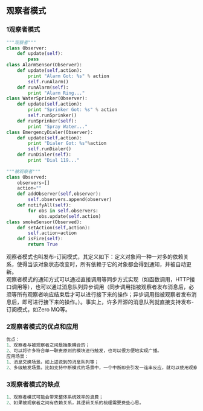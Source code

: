 ## 观察者模式
### 1观察者模式
```python
"""观察者"""
class Observer:
    def update(self):
        pass
class AlarmSensor(Observer):
    def update(self,action):
        print "Alarm Got: %s" % action
        self.runAlarm()
    def runAlarm(self):
        print "Alarm Ring..."
class WaterSprinker(Observer):
    def update(self,action):
        print "Sprinker Got: %s" % action
        self.runSprinker()
    def runSprinker(self):
        print "Spray Water..."
class EmergencyDialer(Observer):
    def update(self,action):
        print "Dialer Got: %s"%action
        self.runDialer()
    def runDialer(self):
        print "Dial 119..."
        
"""被观察者"""
class Observed:
    observers=[]
    action=""
    def addObserver(self,observer):
        self.observers.append(observer)
    def notifyAll(self):
        for obs in self.observers:
            obs.update(self.action)
class smokeSensor(Observed):
    def setAction(self,action):
        self.action=action
    def isFire(self):
        return True
```
观察者模式也叫发布-订阅模式，其定义如下：定义对象间一种一对多的依赖关系，使得当该对象状态改变时，所有依赖于它的对象都会得到通知，并被自动更新。<br />
观察者模式的通知方式可以通过直接调用等同步方式实现（如函数调用，HTTP接口调用等），也可以通过消息队列异步调用（同步调用指被观察者发布消息后，必须等所有观察者响应结束后才可以进行接下来的操作；异步调用指被观察者发布消息后，即可进行接下来的操作。）。事实上，许多开源的消息队列就直接支持发布-订阅模式，如Zero MQ等。
### 2观察者模式的优点和应用
```python
优点：
1、观察者与被观察者之间是抽象耦合的；
2、可以将许多符合单一职责原则的模块进行触发，也可以很方便地实现广播。
应用场景：
1、消息交换场景。如上述说到的消息队列等；
2、多级触发场景。比如支持中断模式的场景中，一个中断即会引发一连串反应，就可以使用观察者模式。
```
### 3观察者模式的缺点
```python
1、观察者模式可能会带来整体系统效率的浪费；
2、如果被观察者之间有依赖关系，其逻辑关系的梳理需要费些心思。
```
### 